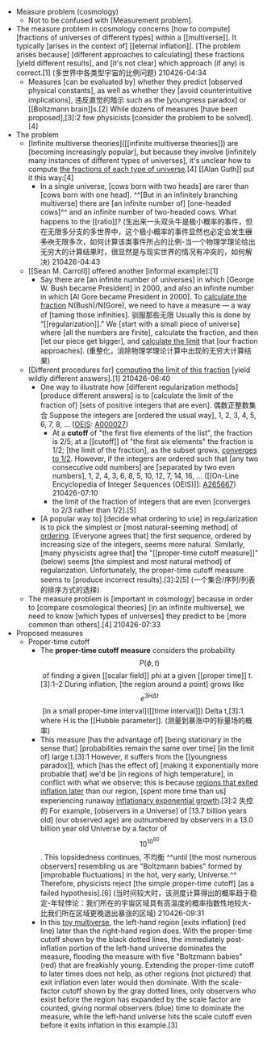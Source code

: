 - Measure problem (cosmology)
    - Not to be confused with [Measurement problem].
- The measure problem in cosmology concerns [how to compute] [fractions of universes of different types] within a [[multiverse]]. It typically [arises in the context of] [[eternal inflation]]. [The problem arises because] [different approaches to calculating] these fractions [yield different results], and [it's not clear] which approach (if any) is correct.[1]
(多世界中各类型宇宙的比例问题)
210426-04:34
    - Measures [can be evaluated by] whether they predict [observed physical constants], as well as whether they [avoid counterintuitive implications], 违反直觉的暗示 such as the [youngness paradox] or [[Boltzmann brain]]s.[2] While dozens of measures [have been proposed],[3]:2 few physicists [consider the problem to be solved].[4]
- The problem
    - [Infinite multiverse theories]([[infinite multiverse theories]]) are [becoming increasingly popular], but because they involve [infinitely many instances of different types of universes], it's unclear how to compute [the fractions of each type of universe](((1i6qhRxQ8))).[4] [[Alan Guth]] put it this way:[4]
        - In a single universe, [cows born with two heads] are rarer than [cows born with one head]. ^^[But in an infinitely branching multiverse] there are [an infinite number of] [one-headed cows]^^ and an infinite number of two-headed cows. What happens to the [[ratio]]?
(生出来一头双头牛是极小概率的事件，但在无限多分支的多世界中，这个极小概率的事件显然也必定会发生~~很多次~~无限多次，如何计算该类事件所占的比例-当一个物理学理论给出无穷大的计算结果时，很显然是与现实世界的情况有冲突的，如何解决)
210426-04:43
    - [[Sean M. Carroll]] offered another [informal example]:[1]
        - Say there are [an infinite number of universes] in which [George W. Bush became President] in 2000, and also an infinite number in which [Al Gore became President in 2000]. To [calculate the fraction]([[fraction]]) N(Bush)/N(Gore), we need to have a measure — a way of [taming those infinities]. 驯服那些无限 Usually this is done by “[[regularization]].” We [start with a small piece of universe] where [all the numbers are finite], calculate the fraction, and then [let our piece get bigger], and [calculate the limit](((MCk-D_HrT))) that [our fraction approaches].
(重整化，消除物理学理论计算中出现的无穷大计算结果)
    - [Different procedures for] [computing the limit of this fraction](((MCk-D_HrT))) [yield wildly different answers].[1]
210426-06:40
        - One way to illustrate how [different regularization methods] [produce different answers] is to [calculate the limit of the fraction of] [sets of positive integers that are even]. 偶数正整数集合 Suppose the integers are [ordered the usual way],
1, 2, 3, 4, 5, 6, 7, 8, ... ([OEIS](https://en.wikipedia.org/wiki/On-Line_Encyclopedia_of_Integer_Sequences): [A000027](https://oeis.org/A000027))
            - At a __cutoff__ of "the first five elements of the list", the fraction is 2/5; at a [[cutoff]] of "the first six elements" the fraction is 1/2; [the limit of the fraction], as the subset grows, [converges to 1/2](((yk4SzVKFV))). However, if the integers are ordered such that [any two consecutive odd numbers] are [separated by two even numbers],
1, 2, 4, 3, 6, 8, 5, 10, 12, 7, 14, 16, ... ([[On-Line Encyclopedia of Integer Sequences (OEIS)]]: [A265667](https://oeis.org/A265667))
210426-07:10
            - the limit of the fraction of integers that are even [converges to 2/3 rather than 1/2].[5]
        - [A popular way to] [decide what ordering to use] in regularization is to pick the simplest or [most natural-seeming method] of [ordering](((Udh-NejFQ))). [Everyone agrees that] the first sequence, ordered by increasing size of the integers, seems more natural. Similarly, [many physicists agree that] the "[[proper-time cutoff measure]]" (below) seems [the simplest and most natural method] of regularization. Unfortunately, the proper-time cutoff measure seems to [produce incorrect results].[3]:2[5]
(一个集合/序列/列表的排序方式的选择)
    - The measure problem is [important in cosmology] because in order to [compare cosmological theories] [in an infinite multiverse], we need to know [which types of universes] they predict to be [more common than others].[4]
210426-07:33
- Proposed measures
    - Proper-time cutoff
        - The __proper-time cutoff measure__ considers the probability $$\displaystyle P(\phi ,t)$$ of finding a given [[scalar field]] phi at a given [[proper time]] t.[3]:1–2 During inflation, [the region around a point] grows like $$e^{3 H \Delta t}$$ [in a small proper-time interval]([[time interval]]) Delta t,[3]:1 where H is the [[Hubble parameter]].
(测量到暴涨中的标量场的概率)
        - This measure [has the advantage of] [being stationary in the sense that] [probabilities remain the same over time] [in the limit of] large t.[3]:1 However, it suffers from the [[youngness paradox]], which [has the effect of] [making it exponentially more probable that] we'd be [in regions of high temperature], in conflict with what we observe; this is because [regions that exited inflation later](((NNouQKOA5))) than our region, [spent more time than us] experiencing runaway [inflationary exponential growth](((TyPRal3Es))).[3]:2 失控的 For example, [observers in a Universe] of [13.7 billion years old] (our observed age) are outnumbered by observers in a 13.0 billion year old Universe by a factor of $$\displaystyle 10^{10^{60}}$$. This lopsidedness continues, 不均衡 ^^until [the most numerous observers] resembling us are "Boltzmann babies" formed by [improbable fluctuations] in the hot, very early, Universe.^^ Therefore, physicists reject [the simple proper-time cutoff] [as a failed hypothesis].[6]
(当时间较大时，该测度计算得出的概率趋于稳定-年轻悖论：我们所在的宇宙区域具有高温度的概率指数性地较大-比我们所在区域更晚退出暴涨的区域)
210426-09:31
        - In this [toy multiverse](https://en.wikipedia.org/wiki/File:Measure_problem.svg), the left-hand region [exits inflation] (red line) later than the right-hand region does. With the proper-time cutoff shown by the black dotted lines, the immediately post-inflation portion of the left-hand universe dominates the measure, flooding the measure with five "Boltzmann babies" (red) that are freakishly young. Extending the proper-time cutoff to later times does not help, as other regions (not pictured) that exit inflation even later would then dominate. With the scale-factor cutoff shown by the gray dotted lines, only observers who exist before the region has expanded by the scale factor are counted, giving normal observers (blue) time to dominate the measure, while the left-hand universe hits the scale cutoff even before it exits inflation in this example.[3]
